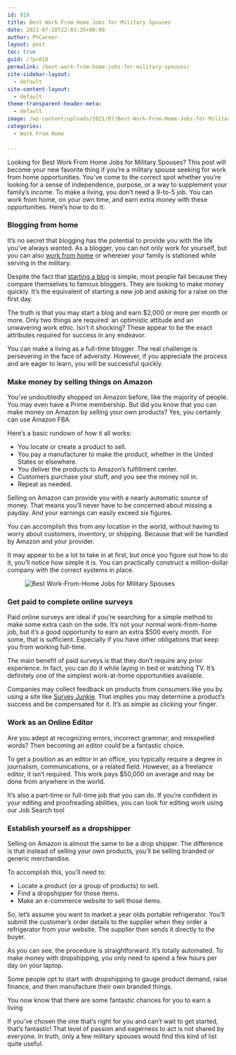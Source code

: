 ```yaml
---
id: 818
title: Best Work From Home Jobs for Military Spouses
date: 2021-07-28T22:03:35+00:00
author: PhCareer
layout: post
toc: true
guid: /?p=818
permalink: /best-work-from-home-jobs-for-military-spouses/
site-sidebar-layout:
  - default
site-content-layout:
  - default
theme-transparent-header-meta:
  - default
image: /wp-content/uploads/2021/07/Best-Work-From-Home-Jobs-for-Military-Spouses.jpg
categories:
  - Work From Home

---
```

Looking for Best Work From Home Jobs for Military Spouses? This post will become your new favorite thing if you&#8217;re a military spouse seeking for work from home opportunities. You&#8217;ve come to the correct spot whether you&#8217;re looking for a sense of independence, purpose, or a way to supplement your family&#8217;s income. To make a living, you don&#8217;t need a 9-to-5 job. You can work from home, on your own time, and earn extra money with these opportunities. Here&#8217;s how to do it:

### **Blogging from home**

It&#8217;s no secret that blogging has the potential to provide you with the life you&#8217;ve always wanted. As a blogger, you can not only work for yourself, but you can also [work from home](/category/work-from-home/) or wherever your family is stationed while serving in the military.

Despite the fact that [starting a blog](https://www.internetdailydeals.com/how-to-start-a-blog/) is simple, most people fail because they compare themselves to famous bloggers. They are looking to make money quickly. It&#8217;s the equivalent of starting a new job and asking for a raise on the first day.

The truth is that you may start a blog and earn $2,000 or more per month or more. Only two things are required: an optimistic attitude and an unwavering work ethic. Isn&#8217;t it shocking? These appear to be the exact attributes required for success in any endeavor.

You can make a living as a full-time blogger. The real challenge is persevering in the face of adversity. However, if you appreciate the process and are eager to learn, you will be successful quickly.

### **Make money by selling things on Amazon**

You&#8217;ve undoubtedly shopped on Amazon before, like the majority of people. You may even have a Prime membership. But did you know that you can make money on Amazon by selling your own products? Yes, you certainly can use Amazon FBA.

Here&#8217;s a basic rundown of how it all works:

  * You locate or create a product to sell.
  * You pay a manufacturer to make the product, whether in the United States or elsewhere.
  * You deliver the products to Amazon&#8217;s fulfillment center.
  * Customers purchase your stuff, and you see the money roll in.
  * Repeat as needed.

Selling on Amazon can provide you with a nearly automatic source of money. That means you&#8217;ll never have to be concerned about missing a payday. And your earnings can easily exceed six figures.

You can accomplish this from any location in the world, without having to worry about customers, inventory, or shipping. Because that will be handled by Amazon and your provider.

It may appear to be a lot to take in at first, but once you figure out how to do it, you&#8217;ll notice how simple it is. You can practically construct a million-dollar company with the correct systems in place.


<figure class="wp-block-image size-large">

<img loading="lazy" width="1024" height="512" src="/wp-content/uploads/2021/07/Best-Work-From-Home-Jobs-for-Military-Spouses-1024x512.png" alt="Best Work-From-Home Jobs for Military Spouses" class="wp-image-819" srcset="/wp-content/uploads/2021/07/Best-Work-From-Home-Jobs-for-Military-Spouses-1024x512.png 1024w, /wp-content/uploads/2021/07/Best-Work-From-Home-Jobs-for-Military-Spouses-300x150.png 300w, /wp-content/uploads/2021/07/Best-Work-From-Home-Jobs-for-Military-Spouses-768x384.png 768w, /wp-content/uploads/2021/07/Best-Work-From-Home-Jobs-for-Military-Spouses-1536x768.png 1536w, /wp-content/uploads/2021/07/Best-Work-From-Home-Jobs-for-Military-Spouses.png 1600w" sizes="(max-width: 1024px) 100vw, 1024px" /> </figure> 

### **Get paid to complete online surveys**

Paid online surveys are ideal if you&#8217;re searching for a simple method to make some extra cash on the side. It&#8217;s not your normal work-from-home job, but it&#8217;s a good opportunity to earn an extra $500 every month. For some, that is sufficient. Especially if you have other obligations that keep you from working full-time.

The main benefit of paid surveys is that they don&#8217;t require any prior experience. In fact, you can do it while laying in bed or watching TV. It&#8217;s definitely one of the simplest work-at-home opportunities available.

Companies may collect feedback on products from consumers like you by using a site like [Survey Junkie](https://www.surveyjunkie.com/). That implies you may determine a product&#8217;s success and be compensated for it. It&#8217;s as simple as clicking your finger.

### **Work as an Online Editor**

Are you adept at recognizing errors, incorrect grammar, and misspelled words? Then becoming an editor could be a fantastic choice.

To get a position as an editor in an office, you typically require a degree in journalism, communications, or a related field. However, as a freelance editor, it isn&#8217;t required. This work pays $50,000 on average and may be done from anywhere in the world.

It&#8217;s also a part-time or full-time job that you can do. If you&#8217;re confident in your editing and proofreading abilities, you can look for editing work using our Job Search tool


### **Establish yourself as a dropshipper**

Selling on Amazon is almost the same to be a drop shipper. The difference is that instead of selling your own products, you&#8217;ll be selling branded or generic merchandise.

To accomplish this, you&#8217;ll need to:

  * Locate a product (or a group of products) to sell.
  * Find a dropshipper for those items.
  * Make an e-commerce website to sell those items.

So, let&#8217;s assume you want to market a year olds portable refrigerator. You&#8217;ll submit the customer&#8217;s order details to the supplier when they order a refrigerator from your website. The supplier then sends it directly to the buyer.

As you can see, the procedure is straightforward. It&#8217;s totally automated. To make money with dropshipping, you only need to spend a few hours per day on your laptop.

Some people opt to start with dropshipping to gauge product demand, raise finance, and then manufacture their own branded things.



You now know that there are some fantastic chances for you to earn a living&nbsp;

If you&#8217;ve chosen the one that&#8217;s right for you and can&#8217;t wait to get started, that&#8217;s fantastic! That level of passion and eagerness to act is not shared by everyone. In truth, only a few military spouses would find this kind of list quite useful.
